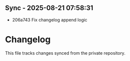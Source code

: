 ## Sync - 2025-08-21 07:58:31

- 206a743 Fix changelog append logic

# Changelog

This file tracks changes synced from the private repository.

